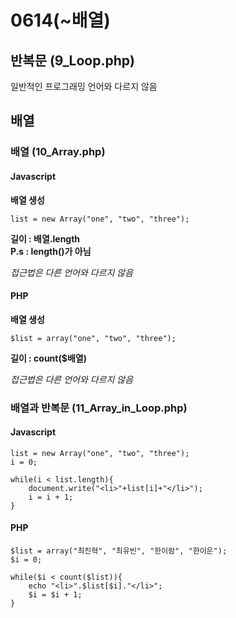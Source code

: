 # 0614(~배열)

## 반복문 (9_Loop.php)
일반적인 프로그래밍 언어와 다르지 않음  

## 배열 

### 배열 (10_Array.php)

#### Javascript

**배열 생성**  

```
list = new Array("one", "two", "three");
```
  
**길이 : 배열.length**  
**P.s : length()가 아님**  
  
*접근법은 다른 언어와 다르지 않음*  

####  PHP

**배열 생성**  

```
$list = array("one", "two", "three");
```

**길이 : count($배열)**  
  
*접근법은 다른 언어와 다르지 않음*  

### 배열과 반복문 (11_Array_in_Loop.php)

#### Javascript

```
list = new Array("one", "two", "three");
i = 0;

while(i < list.length){
    document.write("<li>"+list[i]+"</li>");
    i = i + 1;
}
```

#### PHP

```
$list = array("최진혁", "최유빈", "한이람", "한이은");
$i = 0;

while($i < count($list)){
    echo "<li>".$list[$i]."</li>";
    $i = $i + 1;
}
```